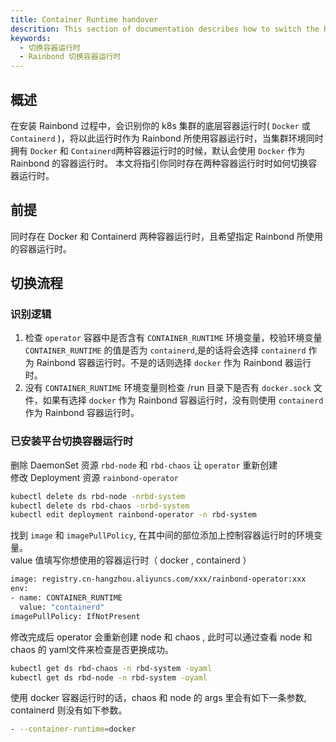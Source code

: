 ```yaml
---
title: Container Runtime handover
descrition: This section of documentation describes how to switch the Rainbond container runtime
keywords:
  - 切换容器运行时
  - Rainbond 切换容器运行时
---
```


## 概述

在安装 Rainbond 过程中，会识别你的 k8s 集群的底层容器运行时( `Docker` 或 `Containerd` )，将以此运行时作为 Rainbond 所使用容器运行时，当集群环境同时拥有 `Docker` 和 `Containerd`两种容器运行时的时候，默认会使用 `Docker` 作为 Rainbond 的容器运行时。 本文将指引你同时存在两种容器运行时时如何切换容器运行时。

## 前提

同时存在 Docker 和 Containerd 两种容器运行时，且希望指定 Rainbond 所使用的容器运行时。

## 切换流程

### 识别逻辑

1. 检查 `operator` 容器中是否含有 `CONTAINER_RUNTIME` 环境变量，校验环境变量 `CONTAINER_RUNTIME` 的值是否为 `containerd`,是的话将会选择 `containerd` 作为 Rainbond 容器运行时。不是的话则选择 `docker` 作为 Rainbond 器运行时。
2. 没有 `CONTAINER_RUNTIME` 环境变量则检查 /run 目录下是否有 `docker.sock` 文件，如果有选择 `docker` 作为 Rainbond 容器运行时，没有则使用 `containerd` 作为 Rainbond 容器运行时。

### 已安装平台切换容器运行时

删除 DaemonSet 资源 `rbd-node` 和 `rbd-chaos` 让 `operator` 重新创建\
修改 Deployment 资源 `rainbond-operator`

```bash
kubectl delete ds rbd-node -nrbd-system
kubectl delete ds rbd-chaos -nrbd-system
kubectl edit deployment rainbond-operator -n rbd-system
```

找到 `image` 和  `imagePullPolicy`, 在其中间的部位添加上控制容器运行时的环境变量。\
value 值填写你想使用的容器运行时（ docker , containerd ）

```bash
image: registry.cn-hangzhou.aliyuncs.com/xxx/rainbond-operator:xxx
env:
- name: CONTAINER_RUNTIME
  value: "containerd"
imagePullPolicy: IfNotPresent
```

修改完成后 operator 会重新创建 node 和 chaos , 此时可以通过查看 node 和 chaos 的 yaml文件来检查是否更换成功。

```bash
kubectl get ds rbd-chaos -n rbd-system -oyaml
kubectl get ds rbd-node -n rbd-system -oyaml
```

使用 docker 容器运行时的话，chaos 和 node 的 args 里会有如下一条参数, containerd 则没有如下参数。

```bash
- --container-runtime=docker
```
